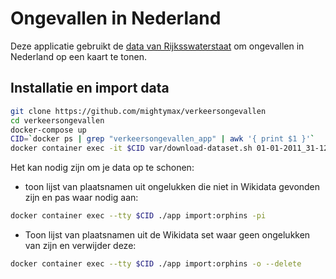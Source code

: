 # Ongevallen in Nederland
Deze applicatie gebruikt de [data van Rijksswaterstaat](https://data.overheid.nl/dataset/9841-verkeersongevallen---bestand-geregistreerde-ongevallen-nederland) om ongevallen in Nederland op een kaart te tonen.

## Installatie en import data
```bash
git clone https://github.com/mightymax/verkeersongevallen
cd verkeersongevallen
docker-compose up
CID=`docker ps | grep "verkeersongevallen_app" | awk '{ print $1 }'`
docker container exec -it $CID var/download-dataset.sh 01-01-2011_31-12-2020
```

Het kan nodig zijn om je data op te schonen:
- toon lijst van plaatsnamen uit ongelukken die niet in Wikidata gevonden zijn en pas waar nodig aan:
```bash
docker container exec --tty $CID ./app import:orphins -pi
```
- Toon lijst van plaatsnamen uit de Wikidata set waar geen ongelukken van zijn en verwijder deze:
```bash
docker container exec --tty $CID ./app import:orphins -o --delete
```
